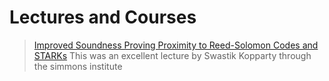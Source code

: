 # Lectures and Courses


>[Improved Soundness Proving Proximity to Reed-Solomon Codes and STARKs](https://www.youtube.com/watch?v=gWCaNyRSdTo)
This was an excellent lecture by Swastik Kopparty through the simmons institute


<!-- >
>Crypto 101

>Real world cryptography

>Understanding Cryptography

>Serious Cryptography

>The arithmetic of Elliptic curves

>MoonMath manual -->
